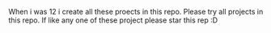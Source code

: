 When i was 12 i create all these proects in this repo.
Please try all projects in this repo.
If like any one of these project please star this rep 
:D

